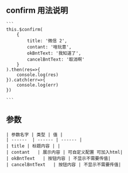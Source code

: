 ## confirm 用法说明 ##

    ```
    this.$confirm(
        {
            title: '微信 2',
            contant: '啥玩意',
            okBntText: '我知道了',
            cancelBntText: '取消啊'
        }
    ).then(res=>{
        console.log(res)
    }).catch(err=>{
        console.log(err)
    })

    ```
## 参数 ##

    | 参数名字 | 类型 | 值 |
    | ------  | ------ | ------ |
    | title | 标题内容 | |
    | contant   | 展示内容 | 可自定义配置 可加入html|
    | okBntText   | 按钮内容 | 不显示不需要传值|
    | cancelBntText   | 按钮内容 | 不显示不需要传值|
